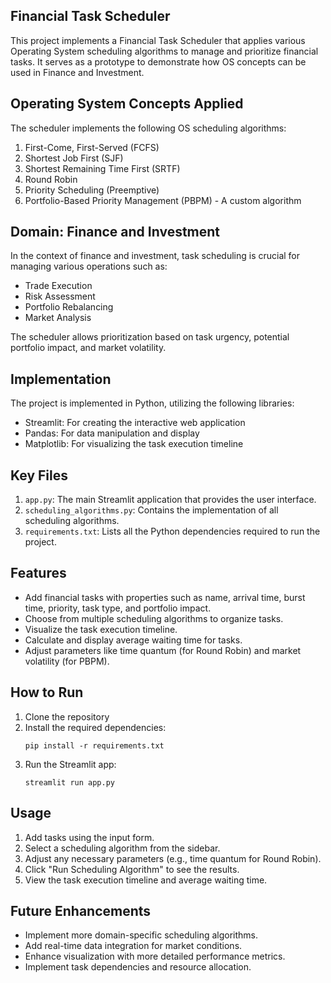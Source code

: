 ## Financial Task Scheduler

This project implements a Financial Task Scheduler that applies various Operating System scheduling algorithms to manage and prioritize financial tasks. It serves as a prototype to demonstrate how OS concepts can be used in Finance and Investment.

## Operating System Concepts Applied

The scheduler implements the following OS scheduling algorithms:

1. First-Come, First-Served (FCFS)
2. Shortest Job First (SJF)
3. Shortest Remaining Time First (SRTF)
4. Round Robin
5. Priority Scheduling (Preemptive)
6. Portfolio-Based Priority Management (PBPM) - A custom algorithm

## Domain: Finance and Investment

In the context of finance and investment, task scheduling is crucial for managing various operations such as:

- Trade Execution
- Risk Assessment
- Portfolio Rebalancing
- Market Analysis

The scheduler allows prioritization based on task urgency, potential portfolio impact, and market volatility.

## Implementation

The project is implemented in Python, utilizing the following libraries:

- Streamlit: For creating the interactive web application
- Pandas: For data manipulation and display
- Matplotlib: For visualizing the task execution timeline

## Key Files

1. `app.py`: The main Streamlit application that provides the user interface.
2. `scheduling_algorithms.py`: Contains the implementation of all scheduling algorithms.
3. `requirements.txt`: Lists all the Python dependencies required to run the project.

## Features

- Add financial tasks with properties such as name, arrival time, burst time, priority, task type, and portfolio impact.
- Choose from multiple scheduling algorithms to organize tasks.
- Visualize the task execution timeline.
- Calculate and display average waiting time for tasks.
- Adjust parameters like time quantum (for Round Robin) and market volatility (for PBPM).

 ## How to Run

1. Clone the repository
2. Install the required dependencies:
   ```
   pip install -r requirements.txt
   ```
3. Run the Streamlit app:
   ```
   streamlit run app.py
   ```

## Usage

1. Add tasks using the input form.
2. Select a scheduling algorithm from the sidebar.
3. Adjust any necessary parameters (e.g., time quantum for Round Robin).
4. Click "Run Scheduling Algorithm" to see the results.
5. View the task execution timeline and average waiting time.
   
## Future Enhancements

- Implement more domain-specific scheduling algorithms.
- Add real-time data integration for market conditions.
- Enhance visualization with more detailed performance metrics.
- Implement task dependencies and resource allocation.

